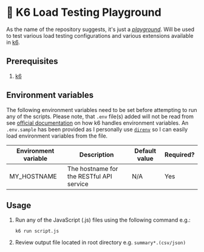 # 🛝 K6 Load Testing Playground

As the name of the repository suggests, it's just a [_playground_](https://dictionary.cambridge.org/dictionary/english/playground).
Will be used to test various load testing configurations and various extensions available in [k6](https://k6.io/).

## Prerequisites

1. [k6](https://grafana.com/docs/k6/latest/set-up/install-k6/)

## Environment variables

The following environment variables need to be set before attempting to run any of the scripts.
Please note, that `.env` file(s) added will not be read from see [official documentation](https://grafana.com/docs/k6/latest/using-k6/environment-variables/)
on how k6 handles environment variables. An `.env.sample` has been provided as I personally use [`direnv`](https://direnv.net/)
so I can easily load environment variables from the file.

| Environment variable | Description                              | Default value | Required? |
| -------------------- | ---------------------------------------- | ------------- | --------- |
| MY_HOSTNAME          | The hostname for the RESTful API service | N/A           | Yes       |

## Usage

1. Run any of the JavaScript (.js) files using the following command e.g.:

   ```shell
   k6 run script.js
   ```

2. Review output file located in root directory e.g. `summary*.(csv/json)`
